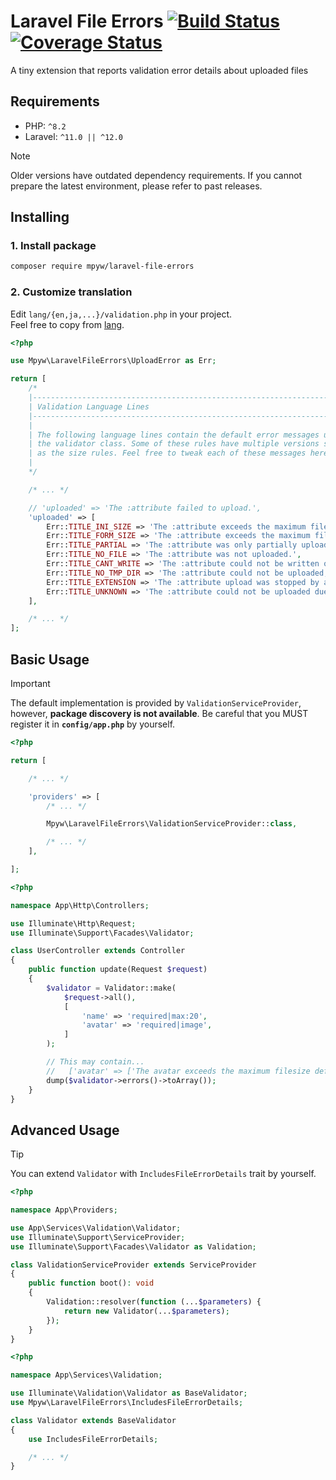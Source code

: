 # Laravel File Errors [![Build Status](https://github.com/mpyw/laravel-file-errors/actions/workflows/ci.yml/badge.svg?branch=master)](https://github.com/mpyw/laravel-file-errors/actions) [![Coverage Status](https://coveralls.io/repos/github/mpyw/laravel-file-errors/badge.svg?branch=master)](https://coveralls.io/github/mpyw/laravel-file-errors?branch=master)

A tiny extension that reports validation error details about uploaded files

## Requirements

- PHP: `^8.2`
- Laravel: `^11.0 || ^12.0`

> [!NOTE]
> Older versions have outdated dependency requirements. If you cannot prepare the latest environment, please refer to past releases.

## Installing

### 1. Install package

```bash
composer require mpyw/laravel-file-errors
```

### 2. Customize translation

Edit `lang/{en,ja,...}/validation.php` in your project.    
Feel free to copy from [lang](https://github.com/mpyw/laravel-file-errors/tree/master/lang).

```php
<?php

use Mpyw\LaravelFileErrors\UploadError as Err;

return [
    /*
    |--------------------------------------------------------------------------
    | Validation Language Lines
    |--------------------------------------------------------------------------
    |
    | The following language lines contain the default error messages used by
    | the validator class. Some of these rules have multiple versions such
    | as the size rules. Feel free to tweak each of these messages here.
    |
    */

    /* ... */

    // 'uploaded' => 'The :attribute failed to upload.',
    'uploaded' => [
        Err::TITLE_INI_SIZE => 'The :attribute exceeds the maximum filesize defined in the server.',
        Err::TITLE_FORM_SIZE => 'The :attribute exceeds the maximum filesize defined in the form.',
        Err::TITLE_PARTIAL => 'The :attribute was only partially uploaded.',
        Err::TITLE_NO_FILE => 'The :attribute was not uploaded.',
        Err::TITLE_CANT_WRITE => 'The :attribute could not be written on disk.',
        Err::TITLE_NO_TMP_DIR => 'The :attribute could not be uploaded; missing temporary directory.',
        Err::TITLE_EXTENSION => 'The :attribute upload was stopped by a PHP extension.',
        Err::TITLE_UNKNOWN => 'The :attribute could not be uploaded due to an unknown error.',
    ],

    /* ... */
];
```

## Basic Usage

> [!IMPORTANT]
> The default implementation is provided by `ValidationServiceProvider`, however, **package discovery is not available**.
Be careful that you MUST register it in **`config/app.php`** by yourself.

```php
<?php

return [

    /* ... */

    'providers' => [
        /* ... */

        Mpyw\LaravelFileErrors\ValidationServiceProvider::class,

        /* ... */
    ],

];
```

```php
<?php

namespace App\Http\Controllers;

use Illuminate\Http\Request;
use Illuminate\Support\Facades\Validator;

class UserController extends Controller
{
    public function update(Request $request)
    {
        $validator = Validator::make(
            $request->all(),
            [
                'name' => 'required|max:20',
                'avatar' => 'required|image',
            ]
        );

        // This may contain...
        //   ['avatar' => ['The avatar exceeds the maximum filesize defined in the server.']]
        dump($validator->errors()->toArray());
    }
}
```

## Advanced Usage

> [!TIP]
> You can extend `Validator` with `IncludesFileErrorDetails` trait by yourself.

```php
<?php

namespace App\Providers;

use App\Services\Validation\Validator;
use Illuminate\Support\ServiceProvider;
use Illuminate\Support\Facades\Validator as Validation;

class ValidationServiceProvider extends ServiceProvider
{
    public function boot(): void
    {
        Validation::resolver(function (...$parameters) {
            return new Validator(...$parameters);
        });
    }
}
```

```php
<?php

namespace App\Services\Validation;

use Illuminate\Validation\Validator as BaseValidator;
use Mpyw\LaravelFileErrors\IncludesFileErrorDetails;

class Validator extends BaseValidator
{
    use IncludesFileErrorDetails;

    /* ... */
}
```
